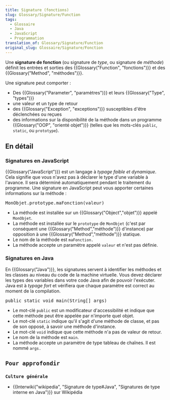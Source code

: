 ```yaml
---
title: Signature (fonctions)
slug: Glossary/Signature/Function
tags:
  - Glossaire
  - Java
  - JavaScript
  - Programmation
translation_of: Glossary/Signature/Function
original_slug: Glossaire/Signature/Fonction
---
```

<p>Une<strong> signature de fonction</strong> (ou signature de <em>type</em>, ou signature de <em>méthode</em>) définit les entrées et sorties des {{Glossary("Function", "fonctions")}} et des {{Glossary("Method", "méthodes")}}.</p>

<p>Une signature peut comporter :</p>

<ul>
 <li>Des {{Glossary("Parameter", "paramètres")}} et leurs {{Glossary("Type", "types")}}</li>
 <li>une valeur et un type de retour</li>
 <li>des {{Glossary("Exception", "exceptions")}} susceptibles d'être déclenchées ou reçues</li>
 <li>des informations sur la disponibilité de la méthode dans un programme {{Glossary("OOP", "orienté objet")}} (telles que les mots-clés <code>public</code>, <code>static</code>, ou <code>prototype</code>).</li>
</ul>

<h2 id="En_détail">En détail</h2>

<h3 id="Signatures_en_JavaScript">Signatures en JavaScript</h3>

<p>{{Glossary("JavaScript")}} est un langage à <em>typage faible et </em><em>dynamique</em>. Cela signifie que vous n'avez pas à déclarer le type d'une variable à l'avance. Il sera déterminé automatiquement pendant le traitement du programme. Une signature en JavaScript peut vous apporter certaines informations sur la méthode :</p>

<pre class="brush: js">MonObjet.prototype.maFonction(valeur)</pre>

<ul>
 <li>La méthode est installée sur un {{Glossary("Object","objet")}} appelé <code>MonObjet</code>.</li>
 <li>La méthode est installée sur le <code>prototype</code> de <code>MonObjet</code> (c'est par conséquent une {{Glossary("Method","méthode")}} d'instance) par opposition à une {{Glossary("Method","méthode")}} statique.</li>
 <li>Le nom de la méthode est <code>maFonction</code><code>.</code></li>
 <li>La méthode accepte un paramètre appelé <code>valeur</code> et n'est pas définie.</li>
</ul>

<h3 id="Signatures_en_Java">Signatures en Java</h3>

<p>En {{Glossary("Java")}}, les signatures servent à identifier les méthodes et les classes au niveau du code de la machine virtuelle. Vous devez déclarer les types des variables dans votre code Java afin de pouvoir l'exécuter. Java est à <em>typage fort</em> et vérifiera que chaque paramètre est correct au moment de la compilation.</p>

<pre class="brush: java">public static void main(String[] args)</pre>

<ul>
 <li>Le mot-clé <code>public</code> est un modificateur d'accessibilité et indique que cette méthode peut être appelée par n'importe quel objet.</li>
 <li>Le mot-clé <code>static</code> indique qu'il s'agit d'une méthode de classe, et pas de son opposé, à savoir une méthode d'instance.</li>
 <li>Le mot-clé <code>void</code> indique que cette méthode n'a pas de valeur de retour.</li>
 <li>Le nom de la méthode est <code>main</code>.</li>
 <li>La méthode accepte un paramètre de type tableau de chaînes. Il est nommé <code>args.</code></li>
</ul>

<h2 id="Pour_approfondir"><code>Pour approfondir</code></h2>

<h3 id="Culture_générale"><code>Culture générale</code></h3>

<ul>
 <li>{{Interwiki("wikipedia", "Signature de type#Java", "Signatures de type interne en Java")}} sur Wikipédia</li>
</ul>
